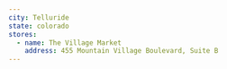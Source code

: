 ```yaml
---
city: Telluride
state: colorado
stores:
  - name: The Village Market
    address: 455 Mountain Village Boulevard, Suite B
---
```


